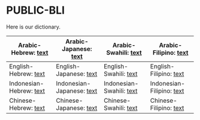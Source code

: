 # PUBLIC-BLI

Here is our dictionary.

| Arabic-Hebrew: [text](https://github.com/xuyuemei/PUBLIC-BLI/blob/main/dictionary/ar-he.txt) | Arabic-Japanese: [text](https://github.com/xuyuemei/PUBLIC-BLI/blob/main/dictionary/ar-ja.txt) | Arabic-Swahili: [text](https://github.com/xuyuemei/PUBLIC-BLI/blob/main/dictionary/ar-sw.txt) | Arabic-Filipino: [text](https://github.com/xuyuemei/PUBLIC-BLI/blob/main/dictionary/ar-tl.txt) |
|------------------------------------------------------------------------------------------------|---------------------------------------------------------------------------------------------------|-------------------------------------------------------------------------------------------------|------------------------------------------------------------------------------------------------|
| English-Hebrew: [text](https://github.com/xuyuemei/PUBLIC-BLI/blob/main/dictionary/en-he.txt) | English-Japanese: [text](https://github.com/xuyuemei/PUBLIC-BLI/blob/main/dictionary/en-ja.txt) | English-Swahili: [text](https://github.com/xuyuemei/PUBLIC-BLI/blob/main/dictionary/en-sw.txt) | English-Filipino: [text](https://github.com/xuyuemei/PUBLIC-BLI/blob/main/dictionary/en-tl.txt) |
| Indonesian-Hebrew: [text](https://github.com/xuyuemei/PUBLIC-BLI/blob/main/dictionary/id-he.txt) | Indonesian-Japanese: [text](https://github.com/xuyuemei/PUBLIC-BLI/blob/main/dictionary/id-ja.txt) | Indonesian-Swahili: [text](https://github.com/xuyuemei/PUBLIC-BLI/blob/main/dictionary/id-sw.txt) | Indonesian-Filipino: [text](https://github.com/xuyuemei/PUBLIC-BLI/blob/main/dictionary/id-tl.txt) |
| Chinese-Hebrew: [text](https://github.com/xuyuemei/PUBLIC-BLI/blob/main/dictionary/zh-he.txt) | Chinese-Japanese: [text](https://github.com/xuyuemei/PUBLIC-BLI/blob/main/dictionary/zh-ja.txt) | Chinese-Swahili: [text](https://github.com/xuyuemei/PUBLIC-BLI/blob/main/dictionary/zh-sw.txt) | Chinese-Filipino: [text](https://github.com/xuyuemei/PUBLIC-BLI/blob/main/dictionary/zh-tl.txt) |
